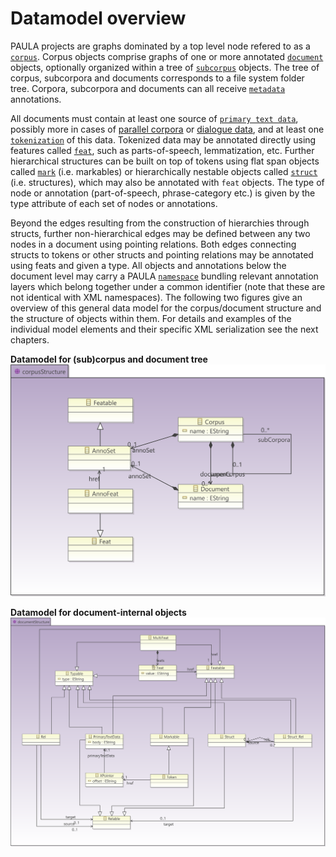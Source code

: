 # Datamodel overview

PAULA projects are graphs dominated by a top level node refered to as a
[`corpus`](corpus-structure.md#corpus-and-subcorpus). Corpus objects comprise graphs of one or more
annotated [`document`](corpus-structure.md#documents) objects, optionally organized within a
tree of [`subcorpus`](corpus-structure.md#corpus-and-subcorpus) objects. The tree of corpus, subcorpora
and documents corresponds to a file system folder tree. Corpora,
subcorpora and documents can all receive [`metadata`](metadata.md)
annotations.

All documents must contain at least one source of [`primary text
data`](primary-text-data.md), possibly more in cases of [parallel
corpora](#parallel_corpora) or [dialogue data](special-scenarios.md#dialogue-data), and at
least one [`tokenization`](spans-and-markables.md#tokenizations-and-token-markables) of this data. Tokenized data may be annotated directly using features called [`feat`](spans-and-markables.md#feats), such as parts-of-speech, lemmatization, etc. Further hierarchical structures can
be built on top of tokens using flat span objects called [`mark`](spans-and-markables)
(i.e. markables) or hierarchically nestable objects called
[`struct`](hierarchical-structures.md#structs) (i.e. structures), which may also be annotated with
`feat` objects. The type of node or annotation (part-of-speech,
phrase-category etc.) is given by the type attribute of each set of
nodes or annotations.

Beyond the edges resulting from the construction of hierarchies through
structs, further non-hierarchical edges may be defined between any two
nodes in a document using pointing relations. Both edges connecting
structs to tokens or other structs and pointing relations may be
annotated using feats and given a type. All objects and annotations
below the document level may carry a PAULA [`namespace`](namespaces.md)
bundling relevant annotation layers which belong together under a common
identifier (note that these are not identical with XML namespaces). The
following two figures give an overview of this general data model for
the corpus/document structure and the structure of objects within them.
For details and examples of the individual model elements and their
specific XML serialization see the next chapters.

**Datamodel for (sub)corpus and document tree**
![Datamodel for (sub)corpus and document tree](figures/paula_corpusStructure.png)

**Datamodel for document-internal objects**
![Datamodel for document-internal objects](figures/paula_documentStructure.png)
